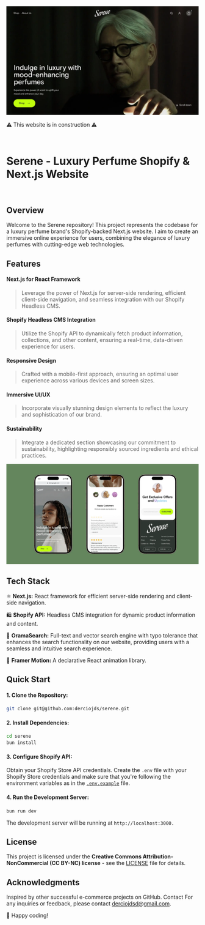<div align="center">
  <a href="https://serene-theta.vercel.app">
    <img alt="Serene homepage screenshot" src="./public/images/screenshot.webp">
  </a>

  <br/>

</div>

<p>⚠️ This website is in construction ⚠️ </p>

<br/>

<h1>Serene - Luxury Perfume Shopify & Next.js Website</h1>

<br/>

## Overview

Welcome to the Serene repository! This project represents the codebase for a luxury perfume brand's Shopify-backed Next.js website. I aim to create an immersive online experience for users, combining the elegance of luxury perfumes with cutting-edge web technologies.

## Features

#### Next.js for React Framework

> Leverage the power of Next.js for server-side rendering, efficient client-side navigation, and seamless integration with our Shopify Headless CMS.

#### Shopify Headless CMS Integration

> Utilize the Shopify API to dynamically fetch product information, collections, and other content, ensuring a real-time, data-driven experience for users.

#### Responsive Design

> Crafted with a mobile-first approach, ensuring an optimal user experience across various devices and screen sizes.

#### Immersive UI/UX

> Incorporate visually stunning design elements to reflect the luxury and sophistication of our brand.

#### Sustainability

> Integrate a dedicated section showcasing our commitment to sustainability, highlighting responsibly sourced ingredients and ethical practices.

![serene screenshot mobile](./public/images/screenshot01.webp)

## Tech Stack

⚛️ **Next.js:** React framework for efficient server-side rendering and client-side navigation.

🛍️ **Shopify API:** Headless CMS integration for dynamic product information and content.

🔎 **OramaSearch:** Full-text and vector search engine with typo tolerance that enhances the search functionality on our website, providing users with a seamless and intuitive search experience.

🧦 **Framer Motion:** A declarative React animation library.

## Quick Start

#### 1. Clone the Repository:

```bash
git clone git@github.com:derciojds/serene.git
```

<!-- # cd serene -->

#### 2. Install Dependencies:

```bash
cd serene
bun install
```

#### 3. Configure Shopify API:

Obtain your Shopify Store API credentials.
Create the `.env` file with your Shopify Store credentials and make sure that you're following the environment variables as in the [`.env.example`](./.env.example) file.

#### 4. Run the Development Server:

```bash
bun run dev
```

The development server will be running at `http://localhost:3000.`

## License

This project is licensed under the **Creative Commons Attribution-NonCommercial (CC BY-NC) license** - see the [LICENSE](./LICENSE.md) file for details.

## Acknowledgments

Inspired by other successful e-commerce projects on GitHub.
Contact
For any inquiries or feedback, please contact derciojdsd@gmail.com.

💫 Happy coding!
